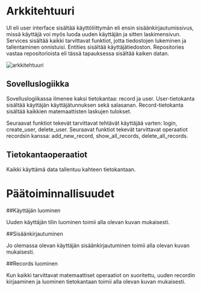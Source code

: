 # Arkkitehtuuri

UI eli user interface sisältää käyttöliittymän eli ensin sisäänkirjautumissivus, missä käyttäjä voi myös luoda uuden käyttäjän ja sitten laskimensivun. Services sisältää kaikki tarvittavat funktiot, jotta tiedostojen lukeminen ja tallentaminen onnistuisi. Entities sisältää käyttäjätiedoston. Repositories vastaa repositorioista eli tässä tapauksessa sisältää kaiken datan.


![arkkitehtuuri](https://user-images.githubusercontent.com/101710774/163023821-40d78101-b826-49fd-b39a-d57ac3a4d667.png)

## Sovelluslogiikka

Sovelluslogiikassa ilmenee kaksi tietokantaa: record ja user. User-tietokanta sisältää käyttäjän käyttäjätunnuksen sekä salasanan. Record-tietokanta sisältää kaikkien matemaattisten laskujen tulokset.



Seuraavat funktiot tekevät tarvittavat tehtävät käyttäjää varten: login, create_user, delete_user.
Seuraavat funktiot tekevät tarvittavat operaatiot recordsin kanssa: add_new_record, show_all_records, delete_all_records.


## Tietokantaoperaatiot

Kaikki käyttämä data tallentuu kahteen tietokantaan.

# Päätoiminnallisuudet

##Käyttäjän luominen

Uuden käyttäjän tilin luominen toimii alla olevan kuvan mukaisesti.

##Sisäänkirjautuminen

Jo olemassa olevan käyttäjän sisäänkirjautuminen toimii alla olevan kuvan mukaisesti.

##Records luominen

Kun kaikki tarvittavat matemaattiset operaatiot on suoritettu, uuden recordin kirjaaminen ja luominen tietokantaan toimii alla olevan kuvan mukaisesti.
